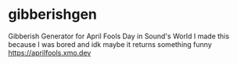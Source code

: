 # gibberishgen
Gibberish Generator for April Fools Day in Sound's World
I made this because I was bored and idk maybe it returns something funny
https://aprilfools.xmo.dev
